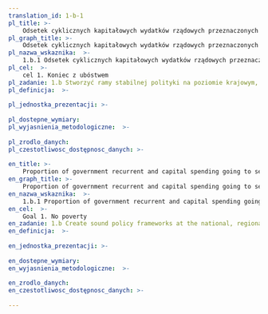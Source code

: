 ```yaml
---
translation_id: 1-b-1
pl_title: >-
    Odsetek cyklicznych kapitałowych wydatków rządowych przeznaczonych dla sektorów, z których w największym stopniu korzystają kobiety, ubodzy oraz grupy w trudnej sytuacji
pl_graph_title: >-
    Odsetek cyklicznych kapitałowych wydatków rządowych przeznaczonych dla sektorów, z których w największym stopniu korzystają kobiety, ubodzy oraz grupy w trudnej sytuacji
pl_nazwa_wskaznika:  >-
    1.b.1 Odsetek cyklicznych kapitałowych wydatków rządowych przeznaczonych dla sektorów, z których w największym stopniu korzystają kobiety, ubodzy oraz grupy w trudnej sytuacji
pl_cel:  >-
    cel 1. Koniec z ubóstwem
pl_zadanie: 1.b Stworzyć ramy stabilnej polityki na poziomie krajowym, regionalnym i międzynarodowym w oparciu o strategie rozwoju wspierające ubogich i uwzględniające kwestię płci, by wesprzeć szybkie inwestowanie w działania ukierunkowane na eliminację ubóstwa
pl_definicja:  >-
    
pl_jednostka_prezentacji: >-
    
pl_dostepne_wymiary: 
pl_wyjasnienia_metodologiczne:  >-
    
pl_zrodlo_danych: 
pl_czestotliwosc_dostępnosc_danych: >-
    
en_title: >-
    Proportion of government recurrent and capital spending going to sectors that disproportionately benefit women, poor and vulnerable groups
en_graph_title: >-
    Proportion of government recurrent and capital spending going to sectors that disproportionately benefit women, poor and vulnerable groups
en_nazwa_wskaznika:  >-
    1.b.1 Proportion of government recurrent and capital spending going to sectors that disproportionately benefit women, poor and vulnerable groups
en_cel:  >-
    Goal 1. No poverty
en_zadanie: 1.b Create sound policy frameworks at the national, regional and international levels, based on pro-poor and gender-sensitive development strategies, to support accelerated investment in poverty eradication actions
en_definicja:  >-
    
en_jednostka_prezentacji: >-
    
en_dostepne_wymiary: 
en_wyjasnienia_metodologiczne:  >-
    
en_zrodlo_danych: 
en_czestotliwosc_dostępnosc_danych: >-
    
---
```

